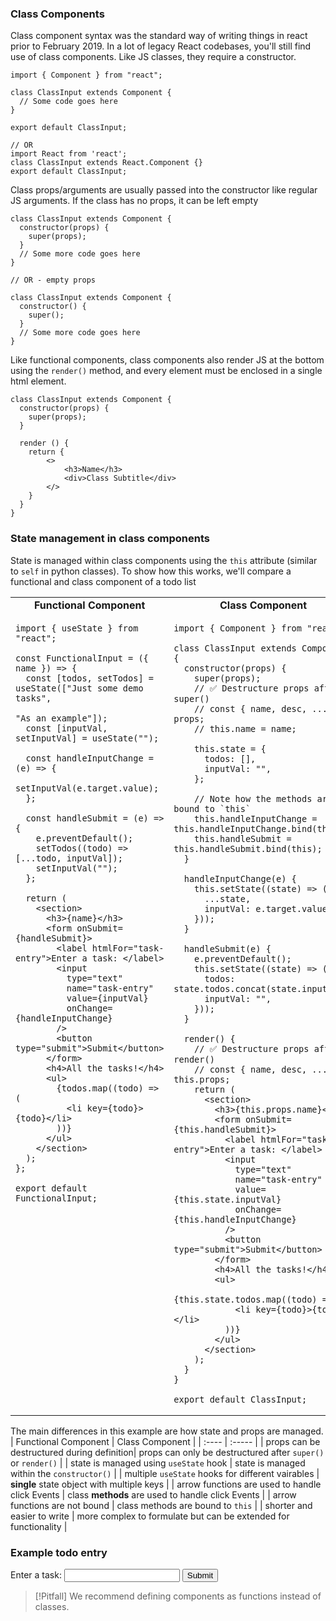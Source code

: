 ### Class Components
Class component syntax was the standard way of writing things in react prior to February 2019. In a lot of legacy React codebases, you'll still find use of class components. 
Like JS classes, they require a constructor.
```JS
import { Component } from "react";

class ClassInput extends Component {
  // Some code goes here
}

export default ClassInput;

// OR
import React from 'react';
class ClassInput extends React.Component {}
export default ClassInput;
```

Class props/arguments are usually passed into the constructor like regular JS arguments. If the class has no props, it can be left empty
```JS
class ClassInput extends Component {
  constructor(props) {
    super(props);
  }
  // Some more code goes here
}

// OR - empty props

class ClassInput extends Component {
  constructor() {
    super();
  }
  // Some more code goes here
}
```

Like functional components, class components also render JS at the bottom using the `render()` method, and every element must be enclosed in a single html element.
```JS
class ClassInput extends Component {
  constructor(props) {
    super(props);
  }
  
  render () {
    return {
        <>
            <h3>Name</h3>
            <div>Class Subtitle</div>
        </>
    }
  }
}
```

### State management in class components
State is managed within class components using the `this` attribute (similar to `self` in python classes). To show how this works, we'll compare a functional and class 
component of a todo list

<table>
<tr>
    <td style="text-align: center;"> <b>Functional Component</b> </td>
    <td style="text-align: center;"> <b>Class Component</b> </td>
</tr>
<tr>
<td style="vertical-align: top;"> 

```JS
import { useState } from "react";

const FunctionalInput = ({ name }) => {
  const [todos, setTodos] = useState(["Just some demo tasks", 
                                      "As an example"]);
  const [inputVal, setInputVal] = useState("");

  const handleInputChange = (e) => {
    setInputVal(e.target.value);
  };

  const handleSubmit = (e) => {
    e.preventDefault();
    setTodos((todo) => [...todo, inputVal]);
    setInputVal("");
  };

  return (
    <section>
      <h3>{name}</h3>
      <form onSubmit={handleSubmit}>
        <label htmlFor="task-entry">Enter a task: </label>
        <input
          type="text"
          name="task-entry"
          value={inputVal}
          onChange={handleInputChange}
        />
        <button type="submit">Submit</button>
      </form>
      <h4>All the tasks!</h4>
      <ul>
        {todos.map((todo) => (
          <li key={todo}>{todo}</li>
        ))}
      </ul>
    </section>
  );
};

export default FunctionalInput;
```
</td>

<td> 

```JS
import { Component } from "react";

class ClassInput extends Component {
  constructor(props) {
    super(props);
    // ✅ Destructure props after super()
    // const { name, desc, ... } = props; 
    // this.name = name;

    this.state = {
      todos: [],
      inputVal: "",
    };

    // Note how the methods are bound to `this`
    this.handleInputChange = this.handleInputChange.bind(this);
    this.handleSubmit = this.handleSubmit.bind(this);
  }

  handleInputChange(e) {
    this.setState((state) => ({
      ...state,
      inputVal: e.target.value,
    }));
  }

  handleSubmit(e) {
    e.preventDefault();
    this.setState((state) => ({
      todos: state.todos.concat(state.inputVal),
      inputVal: "",
    }));
  }

  render() {
    // ✅ Destructure props after render()
    // const { name, desc, ... } = this.props; 
    return (
      <section>
        <h3>{this.props.name}</h3>
        <form onSubmit={this.handleSubmit}>
          <label htmlFor="task-entry">Enter a task: </label>
          <input
            type="text"
            name="task-entry"
            value={this.state.inputVal}
            onChange={this.handleInputChange}
          />
          <button type="submit">Submit</button>
        </form>
        <h4>All the tasks!</h4>
        <ul>
          {this.state.todos.map((todo) => (
            <li key={todo}>{todo}</li>
          ))}
        </ul>
      </section>
    );
  }
}

export default ClassInput;
```
</td> 
</tr>
</table>

The main differences in this example are how state and props are managed. 
| Functional Component | Class Component |
| :---- | :----- |
| props can be destructured during definition| props can only be destructured after `super()` or `render()` |
| state is managed using `useState` hook | state is managed within the `constructor()` |
| multiple `useState` hooks for different vairables | **single** state object with multiple keys |
| arrow functions are used to handle click Events | class **methods** are used to handle click Events |
| arrow functions are not bound | class methods are bound to `this` |
| shorter and easier to write | more complex to formulate but can be extended for functionality |

### Example todo entry
<form >
    <label htmlFor="task-entry">Enter a task: </label>
    <input
        type="text"
        name="task-entry"
    />
    <button type="submit">Submit</button>
</form>


> [!Pitfall]
> We recommend defining components as functions instead of classes.